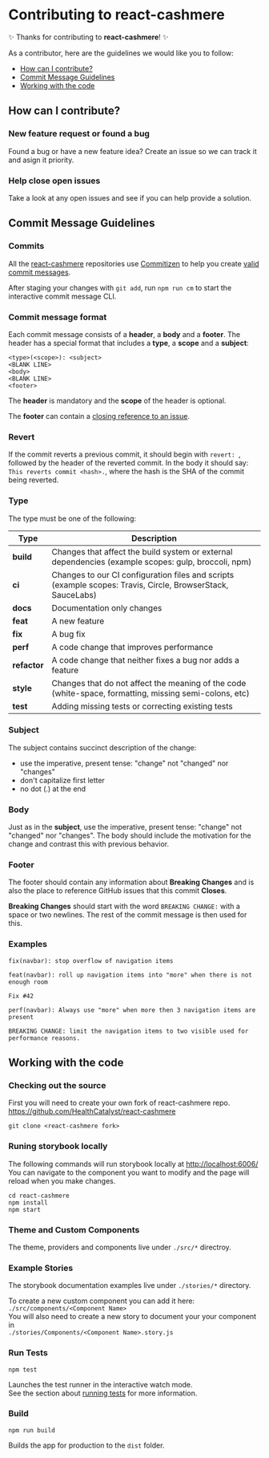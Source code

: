 # Contributing to react-cashmere

✨ Thanks for contributing to **react-cashmere**! ✨

As a contributor, here are the guidelines we would like you to follow:
- [How can I contribute?](#how-can-i-contribute)
- [Commit Message Guidelines](#commit-message-guidelines)
- [Working with the code](#working-with-the-code)

## How can I contribute?

### New feature request or found a bug
Found a bug or have a new feature idea? Create an issue so we can track it and asign it priority.

### Help close open issues
Take a look at any open issues and see if you can help provide a solution.

## Commit Message Guidelines

### Commits

All the [react-cashmere](https://github.com/react-cashmere) repositories use [Commitizen](https://github.com/commitizen/cz-cli) to help you create [valid commit messages](#commit-message-guidelines).

After staging your changes with `git add`, run `npm run cm` to start the interactive commit message CLI.

### Commit message format

Each commit message consists of a **header**, a **body** and a **footer**.
The header has a special format that includes a **type**, a **scope** and a **subject**:

```commit
<type>(<scope>): <subject>
<BLANK LINE>
<body>
<BLANK LINE>
<footer>
```

The **header** is mandatory and the **scope** of the header is optional.

The **footer** can contain a [closing reference to an issue](https://help.github.com/articles/closing-issues-via-commit-messages).

### Revert

If the commit reverts a previous commit, it should begin with `revert: `, followed by the header of the reverted commit.
In the body it should say: `This reverts commit <hash>.`, where the hash is the SHA of the commit being reverted.

### Type

The type must be one of the following:

| Type         | Description                                                                                                 |
|--------------|-------------------------------------------------------------------------------------------------------------|
| **build**    | Changes that affect the build system or external dependencies (example scopes: gulp, broccoli, npm)         |
| **ci**       | Changes to our CI configuration files and scripts (example scopes: Travis, Circle, BrowserStack, SauceLabs) |
| **docs**     | Documentation only changes                                                                                  |
| **feat**     | A new feature                                                                                               |
| **fix**      | A bug fix                                                                                                   |
| **perf**     | A code change that improves performance                                                                     |
| **refactor** | A code change that neither fixes a bug nor adds a feature                                                   |
| **style**    | Changes that do not affect the meaning of the code (white-space, formatting, missing semi-colons, etc)      |
| **test**     | Adding missing tests or correcting existing tests                                                           |

### Subject

The subject contains succinct description of the change:

- use the imperative, present tense: "change" not "changed" nor "changes"
- don't capitalize first letter
- no dot (.) at the end

### Body
Just as in the **subject**, use the imperative, present tense: "change" not "changed" nor "changes".
The body should include the motivation for the change and contrast this with previous behavior.

### Footer
The footer should contain any information about **Breaking Changes** and is also the place to reference GitHub issues that this commit **Closes**.

**Breaking Changes** should start with the word `BREAKING CHANGE:` with a space or two newlines.
The rest of the commit message is then used for this.

### Examples

```commit
fix(navbar): stop overflow of navigation items
```

```commit
feat(navbar): roll up navigation items into "more" when there is not enough room

Fix #42
```

```commit
perf(navbar): Always use "more" when more then 3 navigation items are present

BREAKING CHANGE: limit the navigation items to two visible used for performance reasons.
```
## Working with the code

### Checking out the source

First you will need to create your own fork of react-cashmere repo. https://github.com/HealthCatalyst/react-cashmere

```
git clone <react-cashmere fork>
```

### Runing storybook locally

The following commands will run storybook locally at [http://localhost:6006/](http://localhost:6006/)
You can navigate to the component you want to modify and the page will reload when you make changes.

```
cd react-cashmere
npm install
npm start
```

### Theme and Custom Components
The theme, providers and components live under `./src/*` directroy.

### Example Stories
The storybook documentation examples live under `./stories/*` directory.

To create a new custom component you can add it here: \
`./src/components/<Component Name>`\
You will also need to create a new story to document your your component in \
`./stories/Components/<Component Name>.story.js`

### Run Tests

```
npm test
```

Launches the test runner in the interactive watch mode.\
See the section about [running tests](https://facebook.github.io/create-react-app/docs/running-tests) for more information.

### Build

```
npm run build
```

Builds the app for production to the `dist` folder.

